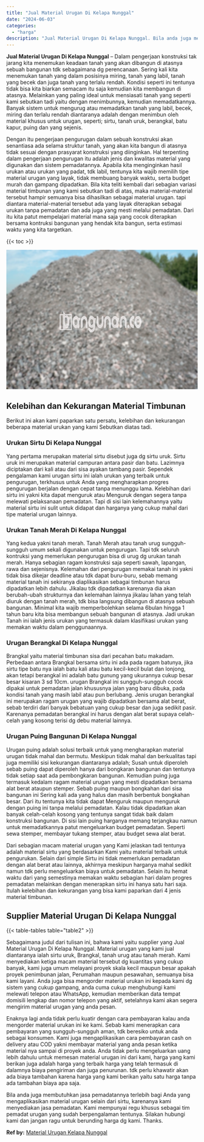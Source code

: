 ```yaml
---
title: "Jual Material Urugan Di Kelapa Nunggal"
date: "2024-06-03"
categories: 
  - "harga"
description: "Jual Material Urugan Di Kelapa Nunggal. Bila anda juga membutuhkan jasa pemadatannya terlebih bagi Anda yang mengaplikasikan material urugan selain dari sirt..."
---
```


**Jual Material Urugan Di Kelapa Nunggal** – Dalam pengerjaan konstruksi tak jarang kita menemukan keadaan tanah yang akan dibangun di atasnya sebuah bangunan tdk sebagaimana dg perencanaan. Sering kali kita menemukan tanah yang dalam posisinya miring, tanah yang labil, tanah yang becek dan juga tanah yang terlalu rendah. Kondisi seperti ini tentunya tidak bisa kita biarkan semacam itu saja kemudian kita membangun di atasnya. Melainkan yang paling ideal untuk mensiasati tanah yang seperti kami sebutkan tadi yaitu dengan menimbunnya, kemudian memadatkannya. Banyak sistem untuk mengurug atau memadatkan tanah yang labil, becek, miring dan terlalu rendah diantaranya adalah dengan menimbun oleh material khusus untuk urugan, seperti; sirtu, tanah uruk, berangkal, batu kapur, puing dan yang sejenis.

Dengan itu pengerjaan pengurugan dalam sebuah konstruksi akan senantiasa ada selama struktur tanah, yang akan kita bangun di atasnya tidak sesuai dengan prasyarat konstruksi yang diinginkan. Hal terpenting dalam pengerjaan pengurugan itu adalah jenis dan kwalitas material yang digunakan dan sistem pemadatannya. Apabila kita menginginkan hasil urukan atau urukan yang padat, tdk labil, tentunya kita wajib memilih tipe material urugan yang layak, tidak membuang banyak waktu, serta budget murah dan gampang dipadatkan. Bila kita teliti kembali dari sebagian variasi material timbunan yang kami sebutkan tadi di atas, maka material-material tersebut hampir semuanya bisa dihasilkan sebagai material urugan. tapi diantara material-material tersebut ada yang layak diterapkan sebagai urukan tanpa pemadatan dan ada juga yang mesti melalui pemadatan. Dari itu kita patut mempelajari material mana saja yang cocok diterapkan bersama kontruksi bangunan yang hendak kita bangun, serta estimasi waktu yang kita targetkan.

{{< toc >}}

![Jual Material Urugan Di Kelapa Nunggal](/images/jual-urugan-41.png)

## Kelebihan dan Kekurangan Material Timbunan

Berikut ini akan kami paparkan satu persatu, kelebihan dan kekurangan beberapa material urukan yang kami Sebutkan diatas tadi.

### Urukan Sirtu Di Kelapa Nunggal

Yang pertama merupakan material sirtu disebut juga dg sirtu uruk. Sirtu uruk ini merupakan material campuran antara pasir dan batu. Lazimnya diciptakan dari kali atau dari sisa ayakan tambang pasir. Sependek pengalaman kami urugan sirtu ini ialah urukan yang terbaik untuk pengurugan, terkhusus untuk Anda yang mengharapkan progres pengurugan berjalan dengan cepat tanpa menunggu lama. Kelebihan dari sirtu ini yakni kita dapat menguruk atau Menguruk dengan segera tanpa melewati pelaksanaan pemadatan. Tapi di sisi lain kelemahannya yaitu material sirtu ini sulit untuk didapat dan harganya yang cukup mahal dari tipe material urugan lainnya.

### Urukan Tanah Merah Di Kelapa Nunggal

Yang kedua yakni tanah merah. Tanah Merah atau tanah urug sungguh-sungguh umum sekali digunakan untuk pengurugan. Tapi tdk seluruh kontruksi yang memerlukan pengurugan bisa di urug dg urukan tanah merah. Hanya sebagian ragam konstruksi saja seperti sawah, lapangan, rawa dan sejenisnya. Kelemahan dari pengurugan memakai tanah ini yakni tidak bisa dikejar deadline atau tdk dapat buru-buru, sebab memang material tanah ini sekiranya diaplikasikan sebagai timbunan harus dipadatkan lebih dahulu. Jikalau tdk dipadatkan karenanya dia akan berubah-ubah strukturnya dan kelemahan lainnya jikalau lahan yang telah diuruk dengan tanah merah, tdk bisa langsung dibangun di atasnya sebuah bangunan. Minimal kita wajib memperbolehkan selama 6bulan hingga 1 tahun baru kita bisa membangun sebuah bangunan di atasnya. Jadi urukan Tanah ini ialah jenis urukan yang termasuk dalam klasifikasi urukan yang memakan waktu dalam penggunaannya.

### Urugan Berangkal Di Kelapa Nunggal

Brangkal yaitu material timbunan sisa dari pecahan batu makadam. Perbedaan antara Brangkal bersama sirtu ini ada pada ragam batunya, jika sirtu tipe batu nya ialah batu kali atau batu kecil-kecil bulat dan lonjong, akan tetapi berangkal ini adalah batu gunung yang ukurannya cukup besar besar kisaran 3 sd 10cm. urugan Brangkal ini sungguh-sungguh cocok dipakai untuk pemadatan jalan khususnya jalan yang baru dibuka, pada kondisi tanah yang masih labil atau pun berlubang. Jenis urugan berangkal ini merupakan ragam urugan yang wajib dipadatkan bersama alat berat, sebab terdiri dari banyak bebatuan yang cukup besar dan juga sedikit pasir. Karenanya pemadatan berangkal ini harus dengan alat berat supaya celah-celah yang kosong terisi dg debu material lainnya.

### Urugan Puing Bangunan Di Kelapa Nunggal

Urugan puing adalah solusi terbaik untuk yang mengharapkan material urugan tidak mahal dan bermutu. Meskipun tidak mahal dan berkualitas tapi juga memiliki sisi kekurangan diantaranya adalah; Susah untuk diperoleh sebab puing dapat diperoleh hanya dari bongkaran bangunan dan tentunya tidak setiap saat ada pembongkaran bangunan. Kemudian puing juga termasuk kedalam ragam material urugan yang mesti dipadatkan bersama alat berat ataupun stemper. Sebab puing maupun bongkahan dari sisa bangunan ini Sering kali ada yang halus dan masih berbentuk bongkahan besar. Dari itu tentunya kita tidak dapat Menguruk maupun menguruk dengan puing ini tanpa melalui pemadatan. Kalau tidak dipadatkan akan banyak celah-celah kosong yang tentunya sangat tidak baik dalam konstruksi bangunan. Di sisi lain puing harganya memang terjangkau namun untuk memadatkannya patut mengeluarkan budget pemadatan. Seperti sewa stemper, membayar tukang stemper, atau budget sewa alat berat.

Dari sebagian macam material urugan yang Kami jelaskan tadi tentunya adalah material sirtu yang berdasarkan Kami yaitu material terbaik untuk pengurukan. Selain dari simple Sirtu ini tidak memerlukan pemadatan dengan alat berat atau lainnya, akhirnya meskipun harganya mahal sedikit namun tdk perlu mengeluarkan biaya untuk pemadatan. Selain itu hemat waktu dari yang semestinya memakan waktu sebagian hari dalam progres pemadatan melainkan dengan menerapkan sirtu ini hanya satu hari saja. Itulah kelebihan dan kekurangan yang bisa kami paparkan dari 4 jenis material timbunan.

## Supplier Material Urugan Di Kelapa Nunggal

{{< table-tables table="table2" >}}

Sebagaimana judul dari tulisan ini, bahwa kami yaitu supplier yang Jual Material Urugan Di Kelapa Nunggal. Material urugan yang kami jual diantaranya ialah sirtu uruk, Brangkal, tanah urug atau tanah merah. Kami menyediakan ketiga macam material tersebut dg kuantitas yang cukup banyak, kami juga umum melayani proyek skala kecil maupun besar apakah proyek penimbunan jalan, Perumahan maupun pesawahan, semuanya bisa kami layani. Anda juga bisa mengorder material urukan ini kepada kami dg sistem yang cukup gampang, anda cuma cukup menghubungi kami melewati telepon atau WhatsApp, kemudian memberikan data tempat domisili lengkap dan nomor telepon yang aktif, setelahnya kami akan segera mengirim material urugan yang anda pesan.

Enaknya lagi anda tidak perlu kuatir dengan cara pembayaran kalau anda mengorder material urukan ini ke kami. Sebab kami menerapkan cara pembayaran yang sungguh-sungguh aman, tdk beresiko untuk anda sebagai konsumen. Kami juga mengaplikasikan cara pembayaran cash on delivery atau COD yakni membayar material yang anda pesan ketika material nya sampai di proyek anda. Anda tidak perlu mengeluarkan uang lebih dahulu untuk memesan material urugan ini dari kami, harga yang kami berikan juga adalah harga yang terbaik harga yang telah termasuk di dalamnya biaya pengiriman dan juga penurunan. tdk perlu khawatir akan ada biaya tambahan karena harga yang kami berikan yaitu satu harga tanpa ada tambahan biaya apa saja.

Bila anda juga membutuhkan jasa pemadatannya terlebih bagi Anda yang mengaplikasikan material urugan selain dari sirtu, karenanya kami menyediakan jasa pemadatan. Kami mempunyai regu khusus sebagai tim pemadat urugan yang sudah berpengalaman tentunya. Silakan hubungi kami dan jangan ragu untuk berunding harga dg kami. Thanks.

**Ref by:** [Material Urugan Kelapa Nunggal](https://id.wikipedia.org/wiki/Material)
